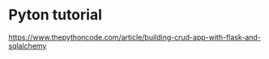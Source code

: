 # Pyton tutorial

https://www.thepythoncode.com/article/building-crud-app-with-flask-and-sqlalchemy

